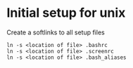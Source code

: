 # Initial setup for unix
Create a softlinks to all setup files

```
ln -s <location of file> .bashrc
ln -s <location of file> .screenrc
ln -s <location of file> .bash_aliases
```
 
 